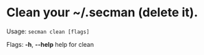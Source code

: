 # Clean your ~/.secman (delete it).

Usage:
  `secman clean [flags]`

Flags:
  **-h**, **--help**   help for clean
